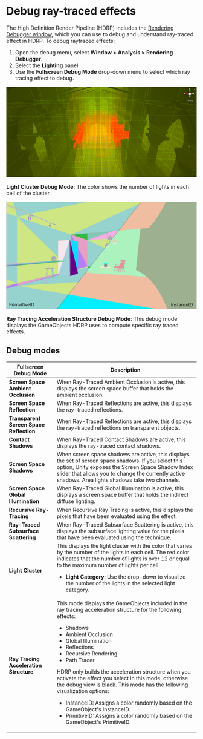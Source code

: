 # Debug ray-traced effects

The High Definition Render Pipeline (HDRP) includes the [Rendering Debugger window](use-the-rendering-debugger.md), which you can use to debug and understand ray-traced effect in HDRP. To debug raytraced effects:

1. Open the debug menu, select **Window > Analysis > Rendering Debugger**.
2. Select the **Lighting** panel.
3. Use the **Fullscreen Debug Mode** drop-down menu to select which ray tracing effect to debug.

![Light Cluster Debug Mode: The color shows the number of lights in each cell of the cluster.](Images/RayTracingLightCluster1.png)

**Light Cluster Debug Mode**: The color shows the number of lights in each cell of the cluster.

![Ray Tracing Acceleration Structure Debug Mode: This debug mode displays the GameObjects HDRP uses to compute specific ray traced effects.](Images/RayTracingDebugRTAS.png)

**Ray Tracing Acceleration Structure Debug Mode**: This debug mode displays the GameObjects HDRP uses to compute specific ray traced effects.

## Debug modes

| **Fullscreen Debug Mode** | **Description** |
|---|---|
| **Screen Space Ambient Occlusion** | When Ray-Traced Ambient Occlusion is active, this displays the screen space buffer that holds the ambient occlusion. |
| **Screen Space Reflection** | When Ray-Traced Reflections are active, this displays the ray-traced reflections. |
| **Transparent Screen Space Reflection** | When Ray-Traced Reflections are active, this displays the ray-traced reflections on transparent objects. |
| **Contact Shadows** | When Ray-Traced Contact Shadows are active, this displays the ray-traced contact shadows. |
| **Screen Space Shadows** | When screen space shadows are active, this displays the set of screen space shadows. If you select this option, Unity exposes the Screen Space Shadow Index slider that allows you to change the currently active shadows. Area lights shadows take two channels. |
| **Screen Space Global Illumination** | When Ray-Traced Global Illumination is active, this displays a screen space buffer that holds the indirect diffuse lighting. |
| **Recursive Ray-Tracing** | When Recursive Ray Tracing is active, this displays the pixels that have been evaluated using the effect. |
| **Ray-Traced Subsurface Scattering** | When Ray-Traced Subsurface Scattering is active, this displays the subsurface lighting value for the pixels that have been evaluated using the technique. |
| **Light Cluster** | This displays the light cluster with the color that varies by the number of the lights in each cell. The red color indicates that the number of lights is over 12 or equal to the maximum number of lights per cell.<ul><li>**Light Category**: Use the drop-down to visualize the number of the lights in the selected light category.</li></ul> |
| **Ray Tracing Acceleration Structure** | This mode displays the GameObjects included in the ray tracing acceleration structure for the following effects:<ul><li>Shadows</li><li>Ambient Occlusion</li><li>Global Illumination</li><li>Reflections</li><li>Recursive Rendering</li><li>Path Tracer</li></ul>HDRP only builds the acceleration structure when you activate the effect you select in this mode, otherwise the debug view is black. This mode has the following visualization options:<ul><li>InstanceID: Assigns a color randomly based on the GameObject's InstanceID.</li><li>PrimitiveID: Assigns a color randomly based on the GameObject's PrimitiveID.</li></ul> |
